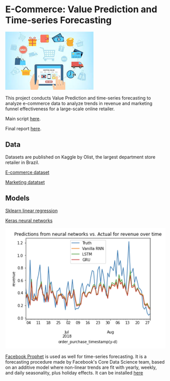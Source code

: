 # E-Commerce: Value Prediction and Time-series Forecasting
![](https://github.com/francisfjin/e-commerce-forecasting/blob/main/ecommerce.jpeg)

This project conducts Value Prediction and time-series forecasting to analyze e-commerce data to analyze trends in revenue and marketing funnel effectiveness for a large-scale online retailer. 

Main script [here](https://github.com/francisfjin/e-commerce-forecasting/blob/main/final.ipynb).

Final report [here]( ).

## Data

Datasets are published on Kaggle by Olist, the largest department store retailer in Brazil. 

[E-commerce dataset](https://www.kaggle.com/olistbr/brazilian-ecommerce)

[Marketing datatset](https://www.kaggle.com/olistbr/marketing-funnel-olist)


## Models

[Sklearn linear regression](https://scikit-learn.org/stable/modules/generated/sklearn.linear_model.LinearRegression.html)

[Keras neural networks](https://keras.io/)

![](https://github.com/francisfjin/e-commerce-forecasting/blob/main/images/neuralnet.png)

[Facebook Prophet](https://facebook.github.io/prophet/) is used as well for time-series forecasting. It is a forecasting procedure made by Facebook's Core Data Science team, based on an additive model where non-linear trends are fit with yearly, weekly, and daily seasonality, plus holiday effects. It can be installed [here](https://pypi.org/project/fbprophet/)



